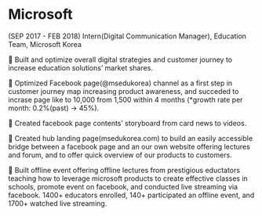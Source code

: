 # Microsoft
(SEP 2017 - FEB 2018) Intern(Digital Communication Manager), Education Team, Microsoft Korea

	Built and optimize overall digital strategies and customer journey to increase education solutions’ market shares. 

	Optimized Facebook page(@msedukorea) channel as a first step in customer journey map increasing product awareness, and succeded to incrase page like to 10,000 from 1,500 within 4 months (*growth rate per month: 0.2%(past) -> 45%). 

	Created facebook page contents’ storyboard from card news to videos.

	Created hub landing page(msedukorea.com) to build an easily accessible bridge between a facebook page and an our own website offering lectures and forum, and to offer quick overview of our products to customers.

	Built offline event offering offline lectures from prestigious eductators teaching how to leverage microsoft products to create effective classes in schools, promote event on facebook, and conducted live streaming via facebook. 1400+ educators enrolled, 140+ participated an offline event, and 1700+ watched live streaming.
